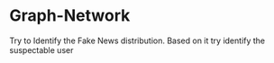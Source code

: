 # Graph-Network
Try to Identify the Fake News distribution. Based on it  try identify the suspectable user
